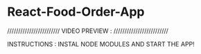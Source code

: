 # React-Food-Order-App

////////////////////////
VIDEO PREVIEW : 
/////////////////////////

INSTRUCTIONS : INSTAL NODE MODULES AND START THE APP!
